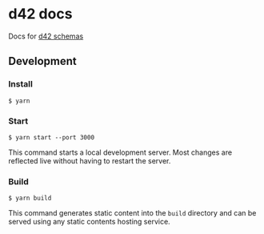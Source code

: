 # d42 docs

Docs for [d42 schemas](https://d42.vedro.io/)

## Development

### Install

```
$ yarn
```

### Start

```
$ yarn start --port 3000
```

This command starts a local development server. Most changes are reflected live without having to restart the server.

### Build

```
$ yarn build
```

This command generates static content into the `build` directory and can be served using any static contents hosting service.
